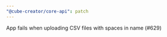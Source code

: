 ```yaml
---
"@cube-creator/core-api": patch
---
```


App fails when uploading CSV files with spaces in name (#629)

